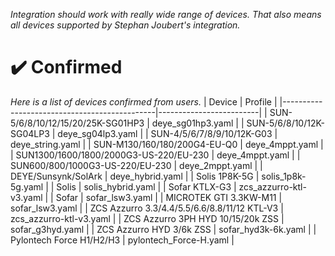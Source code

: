 _Integration should work with really wide range of devices. That also means all devices supported by Stephan Joubert's integration._

# ✔️ Confirmed
_Here is a list of devices confirmed from users._
| Device                                       | Profile                 |
|----------------------------------------------|-------------------------|
| SUN-5/6/8/10/12/15/20/25K-SG01HP3            | deye_sg01hp3.yaml       |
| SUN-5/6/8/10/12K-SG04LP3                     | deye_sg04lp3.yaml       |
| SUN-4/5/6/7/8/9/10/12K-G03                   | deye_string.yaml        |
| SUN-M130/160/180/200G4-EU-Q0                 | deye_4mppt.yaml         |
| SUN1300/1600/1800/2000G3-US-220/EU-230       | deye_4mppt.yaml         |
| SUN600/800/1000G3-US-220/EU-230              | deye_2mppt.yaml         |
| DEYE/Sunsynk/SolArk                          | deye_hybrid.yaml        |
| Solis 1P8K-5G                                | solis_1p8k-5g.yaml      |
| Solis                                        | solis_hybrid.yaml       |
| Sofar KTLX-G3                                | zcs_azzurro-ktl-v3.yaml |
| Sofar                                        | sofar_lsw3.yaml         |
| MICROTEK GTI 3.3KW-M11                       | sofar_lsw3.yaml         |
| ZCS Azzurro 3.3/4.4/5.5/6.6/8.8/11/12 KTL-V3 | zcs_azzurro-ktl-v3.yaml |
| ZCS Azzurro 3PH HYD 10/15/20k ZSS            | sofar_g3hyd.yaml        |
| ZCS Azzurro HYD 3/6k ZSS                     | sofar_hyd3k-6k.yaml     |
| Pylontech Force H1/H2/H3                     | pylontech_Force-H.yaml  |